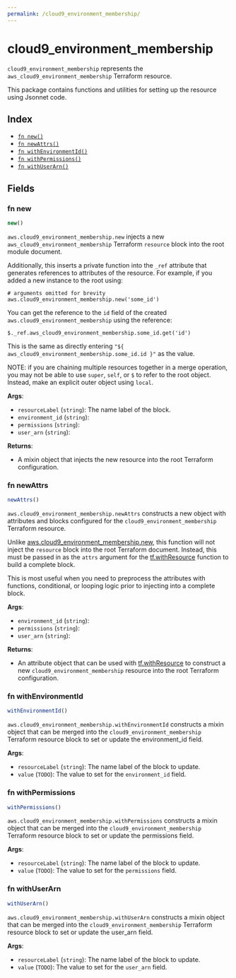 ```yaml
---
permalink: /cloud9_environment_membership/
---
```


# cloud9_environment_membership

`cloud9_environment_membership` represents the `aws_cloud9_environment_membership` Terraform resource.



This package contains functions and utilities for setting up the resource using Jsonnet code.


## Index

* [`fn new()`](#fn-new)
* [`fn newAttrs()`](#fn-newattrs)
* [`fn withEnvironmentId()`](#fn-withenvironmentid)
* [`fn withPermissions()`](#fn-withpermissions)
* [`fn withUserArn()`](#fn-withuserarn)

## Fields

### fn new

```ts
new()
```


`aws.cloud9_environment_membership.new` injects a new `aws_cloud9_environment_membership` Terraform `resource`
block into the root module document.

Additionally, this inserts a private function into the `_ref` attribute that generates references to attributes of the
resource. For example, if you added a new instance to the root using:

    # arguments omitted for brevity
    aws.cloud9_environment_membership.new('some_id')

You can get the reference to the `id` field of the created `aws.cloud9_environment_membership` using the reference:

    $._ref.aws_cloud9_environment_membership.some_id.get('id')

This is the same as directly entering `"${ aws_cloud9_environment_membership.some_id.id }"` as the value.

NOTE: if you are chaining multiple resources together in a merge operation, you may not be able to use `super`, `self`,
or `$` to refer to the root object. Instead, make an explicit outer object using `local`.

**Args**:
  - `resourceLabel` (`string`): The name label of the block.
  - `environment_id` (`string`): 
  - `permissions` (`string`): 
  - `user_arn` (`string`): 

**Returns**:
- A mixin object that injects the new resource into the root Terraform configuration.


### fn newAttrs

```ts
newAttrs()
```


`aws.cloud9_environment_membership.newAttrs` constructs a new object with attributes and blocks configured for the `cloud9_environment_membership`
Terraform resource.

Unlike [aws.cloud9_environment_membership.new](#fn-cloud9environmentmembershipnew), this function will not inject the `resource`
block into the root Terraform document. Instead, this must be passed in as the `attrs` argument for the
[tf.withResource](https://github.com/tf-libsonnet/core/tree/main/docs#fn-withresource) function to build a complete block.

This is most useful when you need to preprocess the attributes with functions, conditional, or looping logic prior to
injecting into a complete block.

**Args**:
  - `environment_id` (`string`): 
  - `permissions` (`string`): 
  - `user_arn` (`string`): 

**Returns**:
  - An attribute object that can be used with [tf.withResource](https://github.com/tf-libsonnet/core/tree/main/docs#fn-withresource) to construct a new `cloud9_environment_membership` resource into the root Terraform configuration.


### fn withEnvironmentId

```ts
withEnvironmentId()
```

`aws.cloud9_environment_membership.withEnvironmentId` constructs a mixin object that can be merged into the `cloud9_environment_membership`
Terraform resource block to set or update the environment_id field.



**Args**:
  - `resourceLabel` (`string`): The name label of the block to update.
  - `value` (`TODO`): The value to set for the `environment_id` field.


### fn withPermissions

```ts
withPermissions()
```

`aws.cloud9_environment_membership.withPermissions` constructs a mixin object that can be merged into the `cloud9_environment_membership`
Terraform resource block to set or update the permissions field.



**Args**:
  - `resourceLabel` (`string`): The name label of the block to update.
  - `value` (`TODO`): The value to set for the `permissions` field.


### fn withUserArn

```ts
withUserArn()
```

`aws.cloud9_environment_membership.withUserArn` constructs a mixin object that can be merged into the `cloud9_environment_membership`
Terraform resource block to set or update the user_arn field.



**Args**:
  - `resourceLabel` (`string`): The name label of the block to update.
  - `value` (`TODO`): The value to set for the `user_arn` field.
